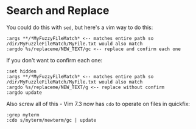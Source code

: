 # Search and Replace

You could do this with `sed`, but here's a vim way to do this:

```
:args **/*MyFuzzyFileMatch* <-- matches entire path so /dir/MyFuzzleFileMatch/MyFile.txt would also match
:argdo %s/replaceme/NEW_TEXT/gc <-- replace and confirm each one
```

If you don't want to confirm each one:
```
:set hidden
:args **/*MyFuzzyFileMatch* <-- matches entire path so /dir/MyFuzzleFileMatch/MyFile.txt would also match
:argdo %s/replaceme/NEW_TEXT/g <-- replace without confirm
:argdo update
```

Also screw all of this - Vim 7.3 now has `cdo` to operate on files in quickfix:
```
:grep myterm
:cdo s/myterm/newterm/gc | update
```
